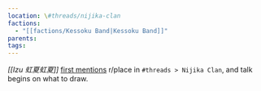 ```yaml
---
location: \#threads/nijika-clan
factions:
  - "[[factions/Kessoku Band|Kessoku Band]]"
parents: 
tags: 
---
```

*[[Izu 虹夏虹夏]]* [first mentions](discord://discord.com/channels/1093664259273130084/1123827620308586516/1131231481923113060) r/place in `#threads > Nijika Clan`, and talk begins on what to draw.
